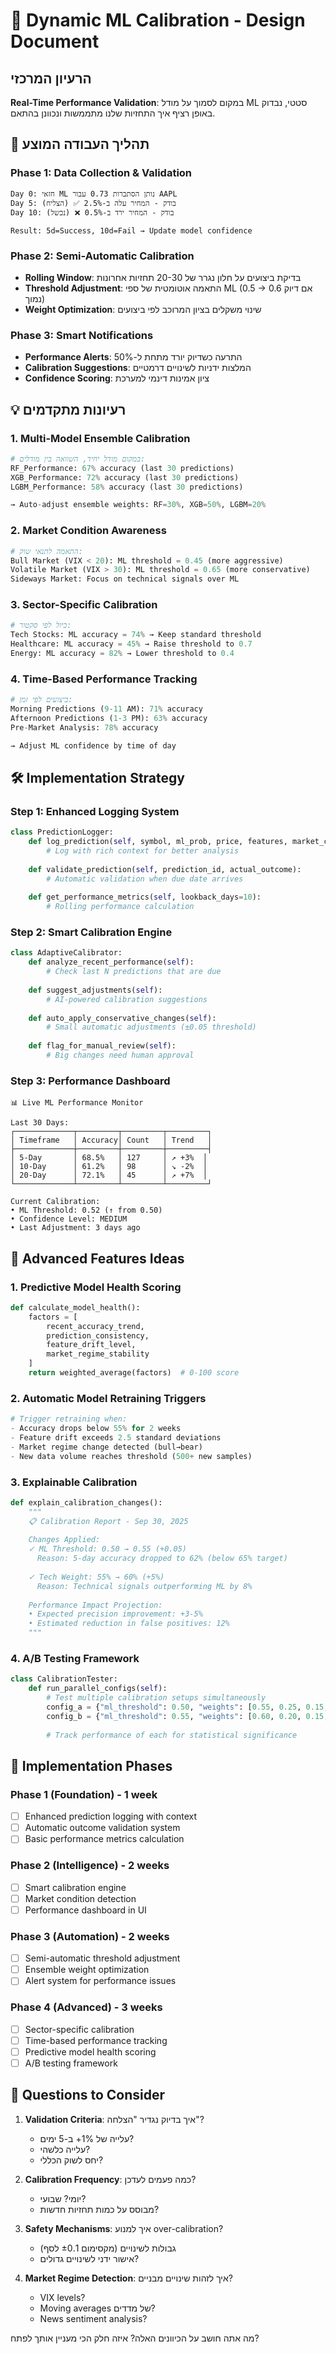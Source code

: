 # 🧠 Dynamic ML Calibration - Design Document

## הרעיון המרכזי
**Real-Time Performance Validation**: במקום לסמוך על מודל ML סטטי, נבדוק באופן רציף איך התחזיות שלנו מתממשות ונכוונן בהתאם.

## 🔄 תהליך העבודה המוצע

### Phase 1: Data Collection & Validation
```
Day 0: חזאי ML נותן הסתברות 0.73 עבור AAPL
Day 5: בודק - המחיר עלה ב-2.5% ✅ (הצליח)
Day 10: בודק - המחיר ירד ב-0.5% ❌ (נכשל)

Result: 5d=Success, 10d=Fail → Update model confidence
```

### Phase 2: Semi-Automatic Calibration
- **Rolling Window**: בדיקת ביצועים על חלון נגרר של 20-30 תחזיות אחרונות
- **Threshold Adjustment**: התאמה אוטומטית של ספי ML (0.5 → 0.6 אם דיוק נמוך)
- **Weight Optimization**: שינוי משקלים בציון המרוכב לפי ביצועים

### Phase 3: Smart Notifications
- **Performance Alerts**: התרעה כשדיוק יורד מתחת ל-50%
- **Calibration Suggestions**: המלצות ידניות לשינויים דרמטיים
- **Confidence Scoring**: ציון אמינות דינמי למערכת

## 💡 רעיונות מתקדמים

### 1. Multi-Model Ensemble Calibration
```python
# במקום מודל יחיד, השוואה בין מודלים:
RF_Performance: 67% accuracy (last 30 predictions)
XGB_Performance: 72% accuracy (last 30 predictions)
LGBM_Performance: 58% accuracy (last 30 predictions)

→ Auto-adjust ensemble weights: RF=30%, XGB=50%, LGBM=20%
```

### 2. Market Condition Awareness
```python
# התאמה לתנאי שוק:
Bull Market (VIX < 20): ML threshold = 0.45 (more aggressive)
Volatile Market (VIX > 30): ML threshold = 0.65 (more conservative)
Sideways Market: Focus on technical signals over ML
```

### 3. Sector-Specific Calibration
```python
# כיול לפי סקטור:
Tech Stocks: ML accuracy = 74% → Keep standard threshold
Healthcare: ML accuracy = 45% → Raise threshold to 0.7
Energy: ML accuracy = 82% → Lower threshold to 0.4
```

### 4. Time-Based Performance Tracking
```python
# ביצועים לפי זמן:
Morning Predictions (9-11 AM): 71% accuracy
Afternoon Predictions (1-3 PM): 63% accuracy
Pre-Market Analysis: 78% accuracy

→ Adjust ML confidence by time of day
```

## 🛠️ Implementation Strategy

### Step 1: Enhanced Logging System
```python
class PredictionLogger:
    def log_prediction(self, symbol, ml_prob, price, features, market_context):
        # Log with rich context for better analysis
        
    def validate_prediction(self, prediction_id, actual_outcome):
        # Automatic validation when due date arrives
        
    def get_performance_metrics(self, lookback_days=10):
        # Rolling performance calculation
```

### Step 2: Smart Calibration Engine
```python
class AdaptiveCalibrator:
    def analyze_recent_performance(self):
        # Check last N predictions that are due
        
    def suggest_adjustments(self):
        # AI-powered calibration suggestions
        
    def auto_apply_conservative_changes(self):
        # Small automatic adjustments (±0.05 threshold)
        
    def flag_for_manual_review(self):
        # Big changes need human approval
```

### Step 3: Performance Dashboard
```
📊 Live ML Performance Monitor

Last 30 Days:
┌─────────────┬─────────┬─────────┬─────────┐
│ Timeframe   │ Accuracy│ Count   │ Trend   │
├─────────────┼─────────┼─────────┼─────────┤
│ 5-Day       │ 68.5%   │ 127     │ ↗️ +3%  │
│ 10-Day      │ 61.2%   │ 98      │ ↘️ -2%  │
│ 20-Day      │ 72.1%   │ 45      │ ↗️ +7%  │
└─────────────┴─────────┴─────────┴─────────┘

Current Calibration:
• ML Threshold: 0.52 (↑ from 0.50)
• Confidence Level: MEDIUM
• Last Adjustment: 3 days ago
```

## 🎯 Advanced Features Ideas

### 1. Predictive Model Health Scoring
```python
def calculate_model_health():
    factors = [
        recent_accuracy_trend,
        prediction_consistency,
        feature_drift_level,
        market_regime_stability
    ]
    return weighted_average(factors)  # 0-100 score
```

### 2. Automatic Model Retraining Triggers
```python
# Trigger retraining when:
- Accuracy drops below 55% for 2 weeks
- Feature drift exceeds 2.5 standard deviations  
- Market regime change detected (bull→bear)
- New data volume reaches threshold (500+ new samples)
```

### 3. Explainable Calibration
```python
def explain_calibration_changes():
    """
    📋 Calibration Report - Sep 30, 2025
    
    Changes Applied:
    ✓ ML Threshold: 0.50 → 0.55 (+0.05)
      Reason: 5-day accuracy dropped to 62% (below 65% target)
    
    ✓ Tech Weight: 55% → 60% (+5%)
      Reason: Technical signals outperforming ML by 8%
    
    Performance Impact Projection:
    • Expected precision improvement: +3-5%
    • Estimated reduction in false positives: 12%
    """
```

### 4. A/B Testing Framework
```python
class CalibrationTester:
    def run_parallel_configs(self):
        # Test multiple calibration setups simultaneously
        config_a = {"ml_threshold": 0.50, "weights": [0.55, 0.25, 0.15, 0.05]}
        config_b = {"ml_threshold": 0.55, "weights": [0.60, 0.20, 0.15, 0.05]}
        
        # Track performance of each for statistical significance
```

## 🚀 Implementation Phases

### Phase 1 (Foundation) - 1 week
- [ ] Enhanced prediction logging with context
- [ ] Automatic outcome validation system
- [ ] Basic performance metrics calculation

### Phase 2 (Intelligence) - 2 weeks  
- [ ] Smart calibration engine
- [ ] Market condition detection
- [ ] Performance dashboard in UI

### Phase 3 (Automation) - 2 weeks
- [ ] Semi-automatic threshold adjustment
- [ ] Ensemble weight optimization
- [ ] Alert system for performance issues

### Phase 4 (Advanced) - 3 weeks
- [ ] Sector-specific calibration
- [ ] Time-based performance tracking
- [ ] Predictive model health scoring
- [ ] A/B testing framework

## 🤔 Questions to Consider

1. **Validation Criteria**: איך בדיוק נגדיר "הצלחה"? 
   - עלייה של 1%+ ב-5 ימים?
   - עלייה כלשהי?
   - יחס לשוק הכללי?

2. **Calibration Frequency**: כמה פעמים לעדכן?
   - יומי? שבועי?
   - מבוסס על כמות תחזיות חדשות?

3. **Safety Mechanisms**: איך למנוע over-calibration?
   - גבולות לשינויים (מקסימום ±0.1 לסף)
   - אישור ידני לשינויים גדולים?

4. **Market Regime Detection**: איך לזהות שינויים מבניים?
   - VIX levels?
   - Moving averages של מדדים?
   - News sentiment analysis?

מה אתה חושב על הכיוונים האלה? איזה חלק הכי מעניין אותך לפתח?